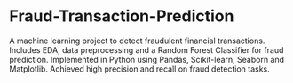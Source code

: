 # Fraud-Transaction-Prediction
A machine learning project to detect fraudulent financial transactions. Includes EDA, data preprocessing and a Random Forest Classifier for fraud prediction. Implemented in Python using Pandas, Scikit-learn, Seaborn and Matplotlib. Achieved high precision and recall on fraud detection tasks.
